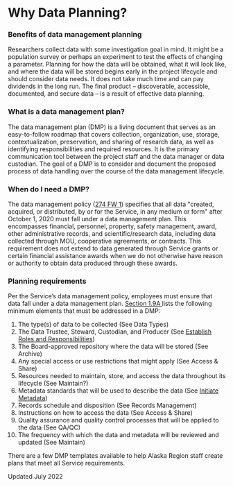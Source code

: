 # Why Data Planning?

### Benefits of data management planning <a href="#plan-for-success" id="plan-for-success"></a>

Researchers collect data with some investigation goal in mind. It might be a population survey or perhaps an experiment to test the effects of changing a parameter. Planning for how the data will be obtained, what it will look like, and where the data will be stored begins early in the project lifecycle and should consider data needs. It does not take much time and can pay dividends in the long run. The final product – discoverable, accessible, documented, and secure data – is a result of effective data planning.&#x20;

### What is a data management plan? <a href="#what-is-a-data-management-plan" id="what-is-a-data-management-plan"></a>

The data management plan (DMP) is a living document that serves as an easy-to-follow roadmap that covers collection, organization, use, storage, contextualization, preservation, and sharing of research data, as well as identifying responsibilities and required resources. It is the primary communication tool between the project staff and the data manager or data custodian. The goal of a DMP is to consider and document the proposed process of data handling over the course of the data management lifecycle.&#x20;

### When do I need a DMP?

The data management policy ([274 FW 1](https://www.fws.gov/policy/274fw1.html)) specifies that all data "created, acquired, or distributed, by or for the Service, in any medium or form" after October 1, 2020 must fall under a data management plan. This encompasses financial, personnel, property, safety management, award, other administrative records, and scientific/research data, including data collected through MOU, cooperative agreements, or contracts. This requirement does not extend to data generated through Service grants or certain financial assistance awards when we do not otherwise have reason or authority to obtain data produced through these awards.&#x20;

### Planning requirements

Per the Service’s data management policy, employees must ensure that data fall under a data management plan. [Section 1.9A ](https://www.fws.gov/policy/274fw1.html#sec19)lists the following minimum elements that must be addressed in a DMP:

1. The type(s) of data to be collected (See Data Types)
2. The Data Trustee, Steward, Custodian, and Producer (See [Establish Roles and Responsibilities](broken-reference))
3. The Board-approved repository where the data will be stored (See Archive)
4. Any special access or use restrictions that might apply (See Access & Share)
5. Resources needed to maintain, store, and access the data throughout its lifecycle (See Maintain?)
6. Metadata standards that will be used to describe the data (See [Initiate Metadata](broken-reference))
7. Records schedule and disposition (See Records Management)
8. Instructions on how to access the data (See Access & Share)
9. Quality assurance and quality control processes that will be applied to the data (See QA/QC)
10. The frequency with which the data and metadata will be reviewed and updated (See Maintain)

There are a few DMP templates available to help Alaska Region staff create plans that meet all Service requirements.

Updated July 2022
